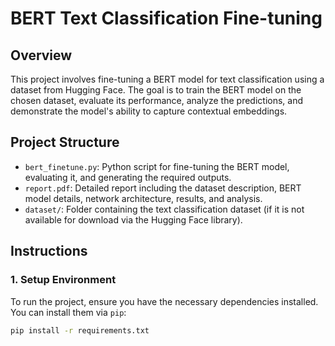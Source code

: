 # BERT Text Classification Fine-tuning

## Overview
This project involves fine-tuning a BERT model for text classification using a dataset from Hugging Face. The goal is to train the BERT model on the chosen dataset, evaluate its performance, analyze the predictions, and demonstrate the model's ability to capture contextual embeddings.

## Project Structure
- `bert_finetune.py`: Python script for fine-tuning the BERT model, evaluating it, and generating the required outputs.
- `report.pdf`: Detailed report including the dataset description, BERT model details, network architecture, results, and analysis.
- `dataset/`: Folder containing the text classification dataset (if it is not available for download via the Hugging Face library).

## Instructions

### 1. Setup Environment
To run the project, ensure you have the necessary dependencies installed. You can install them via `pip`:

```bash
pip install -r requirements.txt
